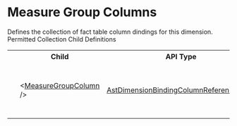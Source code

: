 # Measure Group Columns

<div class="LanguageSummary"><div class ="SummaryItem">Defines the collection of fact table column dindings for this dimension.</div></div><div class="SchemaBindingGroup"><div class="SchemaBindingGroupHeader">Permitted Collection Child Definitions</div><table id="SchemaBindingList" class="SchemaBindingList"><tbody><tr><th class="SchemaBindingIconColumnHeader">&nbsp;</th><th class="SchemaBindingNameColumnHeader">Child</th><th class="SchemaBindingTypeColumnHeader">API Type</th><th class="SchemaBindingSummaryColumnHeader">Description</th></tr><tr class="cd0"><td class="SchemaBindingIcon"><div class="NotRequired" /></td><td class="SchemaBindingName"><span class="punc">&lt;</span><a href=Varigence.Languages.Biml.Cube.AstDimensionBindingColumnReferenceNode.html">MeasureGroupColumn</a><span class="punc"> /&gt;</span></td><td class="SchemaBindingType"><a href="../api-reference/Varigence.Languages.Biml.Cube.AstDimensionBindingColumnReferenceNode.html">AstDimensionBindingColumnReferenceNode</a></td><td class="SchemaBindingSummary">Defines the fact table column binding of a dimension reference.</td></tr></tbody></table></div>